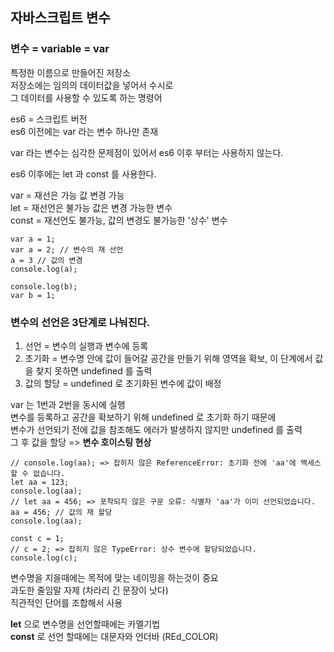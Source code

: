 ## 자바스크립트 변수

### 변수 = variable = var
특정한 이름으로 만들어진 저장소  
저장소에는 임의의 데이터값을 넣어서 수시로  
그 데이터를 사용할 수 있도록 하는 명령어

es6 = 스크립트 버전  
es6 이전에는 var 라는 변수 하나만 존재  

var 라는 변수는 심각한 문제점이 있어서 es6 이후 부터는 사용하지 않는다.  

es6 이후에는 let 과 const 를 사용한다.  

var = 재선은 가능 값 변경 가능  
let = 재선언은 불가능 값은 변경 가능한 변수  
const = 재선언도 불가능, 값의 변경도 불가능한 '상수' 변수  

```
var a = 1;
var a = 2; // 변수의 재 선언
a = 3 // 값의 변경
console.log(a);

console.log(b);
var b = 1;
```



### 변수의 선언은 3단계로 나눠진다.
1. 선언 = 변수의 실행과 변수에 등록
2. 초기화 = 변수명 안에 값이 들어갈 공간을 만들기 위해 영역을 확보, 이 단계에서 값을 찾지 못하면  undefined 를 출력
3. 값의 할당 = undefined 로 초기화된 변수에 값이 배정
            
var 는 1번과 2번을 동시에 실행  
변수를 등록하고 공간을 확보하기 위해 undefined 로 초기화 하기 때문에  
변수가 선언되기 전에 값을 참조해도 에러가 발생하지 않지만 undefined 를 출력  
그 후 값을 할당 => **변수 호이스팅 현상**  

```
// console.log(aa); => 잡히지 않은 ReferenceError: 초기화 전에 'aa'에 액세스할 수 없습니다.
let aa = 123;
console.log(aa);
// let aa = 456; => 포착되지 않은 구문 오류: 식별자 'aa'가 이미 선언되었습니다.
aa = 456; // 값의 재 할당
console.log(aa);

const c = 1;
// c = 2; => 잡히지 않은 TypeError: 상수 변수에 할당되었습니다.
console.log(c);
```         

변수명을 지을때에는 목적에 맞는 네이밍을 하는것이 중요  
과도한 줄임말 자제 (차라리 긴 문장이 낫다)  
직관적인 단어를 조합해서 사용  

**let** 으로 변수명을 선언할때에는 카멜기법  
**const** 로 선언 할때에는 대문자와 언더바 (REd_COLOR)  
